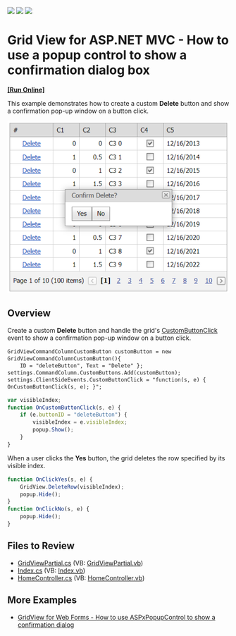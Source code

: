 <!-- default badges list -->
![](https://img.shields.io/endpoint?url=https://codecentral.devexpress.com/api/v1/VersionRange/128550546/14.1.3%2B)
[![](https://img.shields.io/badge/Open_in_DevExpress_Support_Center-FF7200?style=flat-square&logo=DevExpress&logoColor=white)](https://supportcenter.devexpress.com/ticket/details/T116360)
[![](https://img.shields.io/badge/📖_How_to_use_DevExpress_Examples-e9f6fc?style=flat-square)](https://docs.devexpress.com/GeneralInformation/403183)
<!-- default badges end -->
# Grid View for ASP.NET MVC - How to use a popup control to show a confirmation dialog box
<!-- run online -->
**[[Run Online]](https://codecentral.devexpress.com/t116360/)**
<!-- run online end -->

This example demonstrates how to create a custom **Delete** button and show a confirmation pop-up window on a button click.

![Show confirmation dialog](showConfirmation.png)

## Overview

Create a custom **Delete** button and handle the grid's [CustomButtonClick](https://docs.devexpress.com/AspNet/js-ASPxClientGridView.CustomButtonClick) event to show a confirmation pop-up window on a button click.

```cshtml
GridViewCommandColumnCustomButton customButton = new GridViewCommandColumnCustomButton(){
    ID = "deleteButton", Text = "Delete" };
settings.CommandColumn.CustomButtons.Add(customButton);
settings.ClientSideEvents.CustomButtonClick = "function(s, e) { OnCustomButtonClick(s, e); }";
```

```js
var visibleIndex;
function OnCustomButtonClick(s, e) {
    if (e.buttonID = "deleteButton") {
        visibleIndex = e.visibleIndex;
        popup.Show();
    }
}
```

When a user clicks the **Yes** button, the grid deletes the row specified by its visible index.

```js
function OnClickYes(s, e) {
    GridView.DeleteRow(visibleIndex);
    popup.Hide();
}
function OnClickNo(s, e) {
    popup.Hide();
}
```

## Files to Review

* [GridViewPartial.cs](./CS/GridViewBatchEdit/Views/Home/_GridViewPartial.cshtml) (VB: [GridViewPartial.vb](./VB/GridViewBatchEdit/Views/Home/_GridViewPartial.vbhtml))
* [Index.cs](./CS/GridViewBatchEdit/Views/Home/Index.cshtml) (VB: [Index.vb](./VB/GridViewBatchEdit/Views/Home/Index.vbhtml))
* [HomeController.cs](./CS/GridViewBatchEdit/Controllers/HomeController.cs) (VB: [HomeController.vb](./VB/GridViewBatchEdit/Controllers/HomeController.vb))

## More Examples

* [GridView for Web Forms - How to use ASPxPopupControl to show a confirmation dialog](https://github.com/DevExpress-Examples/asp-net-web-forms-gridview-confirmation-dialog-with-aspxpopupcontrol)
